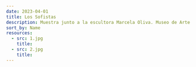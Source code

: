 ```yaml
---
date: 2023-04-01
title: Los Sofistas
description: Muestra junto a la escultora Marcela Oliva. Museo de Arte Contemporáneo MAC, Santiago de Chile, 2017.
sort_by: Name
resources:
  - src: 1.jpg
    title:
  - src: 2.jpg
    title:
---
```

